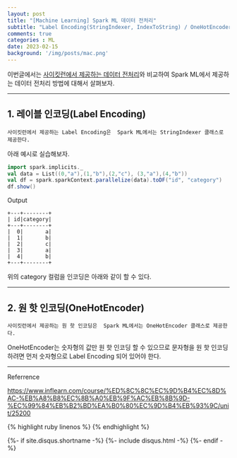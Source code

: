 ```yaml
---
layout: post
title: "[Machine Learning] Spark ML 데이터 전처리"
subtitle: "Label Encoding(StringIndexer, IndexToString) / OneHotEncoder " 
comments: true
categories : ML
date: 2023-02-15
background: '/img/posts/mac.png'
---
```


이번글에서는 [사이킷런에서 제공하는 데이터 전처리](https://wonyong-jang.github.io/ml/2022/09/15/Machine-Learning-Sklearn-Pre-Processing.html)와 
비교하여 Spark ML에서 제공하는 데이터 전처리 방법에 대해서 살펴보자.   

- - -

## 1. 레이블 인코딩(Label Encoding)   

`사이킷런에서 제공하는 Label Encoding은 
Spark ML에서는 StringIndexer 클래스로 제공한다.`   

아래 예시로 실습해보자.   

```scala
import spark.implicits._
val data = List((0,"a"),(1,"b"),(2,"c"), (3,"a"),(4,"b"))
val df = spark.sparkContext.parallelize(data).toDF("id", "category")
df.show()
```

Output

```
+---+--------+
| id|category|
+---+--------+
|  0|       a|
|  1|       b|
|  2|       c|
|  3|       a|
|  4|       b|
+---+--------+
```


위의 category 컬럼을 인코딩은 아래와 같이 할 수 있다.   



- - - 

## 2. 원 핫 인코딩(OneHotEncoder)   

`사이킷런에서 제공하는 원 핫 인코딩은 
Spark ML에서는 OneHotEncoder 클래스로 제공한다.`    

OneHotEncoder는 숫자형의 값만 원 핫 인코딩 할 수 있으므로 문자형을 원 핫 
인코딩하려면 먼저 숫자형으로 Label Encoding 되어 있어야 한다.    

- - -
Referrence 

<https://www.inflearn.com/course/%ED%8C%8C%EC%9D%B4%EC%8D%AC-%EB%A8%B8%EC%8B%A0%EB%9F%AC%EB%8B%9D-%EC%99%84%EB%B2%BD%EA%B0%80%EC%9D%B4%EB%93%9C/unit/25200>    

{% highlight ruby linenos %}
{% endhighlight %}


{%- if site.disqus.shortname -%}
    {%- include disqus.html -%}
{%- endif -%}

